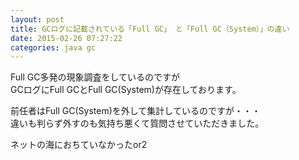```yaml
---
layout: post
title: GCログに記載されている「Full GC」 と「Full GC（System）」の違い
date: 2015-02-26 07:27:22
categories: java gc
---
```

<p>Full GC多発の現象調査をしているのですが<br>
GCログにFull GCとFull GC(System)が存在しております。</p>

<p>前任者はFull GC(System)を外して集計しているのですが・・・<br>
違いも判らず外すのも気持ち悪くて質問させていただきました。</p>

<p>ネットの海におちていなかったor2</p>
